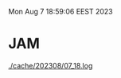 Mon Aug  7 18:59:06 EEST 2023
# JAM
<a href='./cache/202308/07_18.log'>./cache/202308/07_18.log</a>
